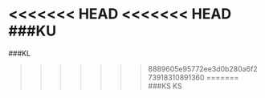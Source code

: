 <<<<<<< HEAD
<<<<<<< HEAD
###KU
=======
###KL
>>>>>>> 8889605e95772ee3d0b280a6f273918310891360
=======
###KS
>>>>>>> KS
